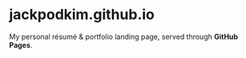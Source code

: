 # jackpodkim.github.io

My personal résumé & portfolio landing page, served through **GitHub Pages**.

